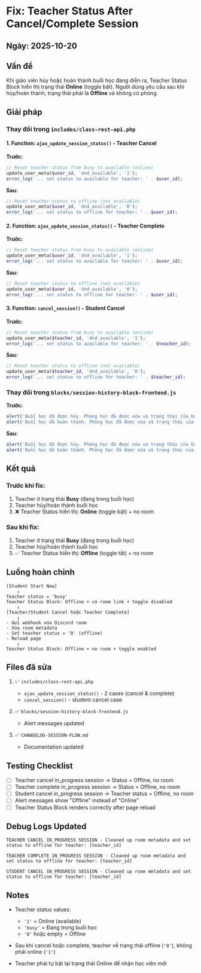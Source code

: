 # Fix: Teacher Status After Cancel/Complete Session

## Ngày: 2025-10-20

## Vấn đề
Khi giáo viên hủy hoặc hoàn thành buổi học đang diễn ra, Teacher Status Block hiển thị trạng thái **Online** (toggle bật). Người dùng yêu cầu sau khi hủy/hoàn thành, trạng thái phải là **Offline** và không có phòng.

## Giải pháp

### Thay đổi trong `includes/class-rest-api.php`

#### 1. Function: `ajax_update_session_status()` - Teacher Cancel

**Trước:**
```php
// Reset teacher status from busy to available (online)
update_user_meta($user_id, 'dnd_available', '1');
error_log('... set status to available for teacher: ' . $user_id);
```

**Sau:**
```php
// Reset teacher status to offline (not available)
update_user_meta($user_id, 'dnd_available', '0');
error_log('... set status to offline for teacher: ' . $user_id);
```

#### 2. Function: `ajax_update_session_status()` - Teacher Complete

**Trước:**
```php
// Reset teacher status from busy to available (online)
update_user_meta($user_id, 'dnd_available', '1');
error_log('... set status to available for teacher: ' . $user_id);
```

**Sau:**
```php
// Reset teacher status to offline (not available)
update_user_meta($user_id, 'dnd_available', '0');
error_log('... set status to offline for teacher: ' . $user_id);
```

#### 3. Function: `cancel_session()` - Student Cancel

**Trước:**
```php
// Reset teacher status from busy to available (online)
update_user_meta($teacher_id, 'dnd_available', '1');
error_log('... set status to available for teacher: ' . $teacher_id);
```

**Sau:**
```php
// Reset teacher status to offline (not available)
update_user_meta($teacher_id, 'dnd_available', '0');
error_log('... set status to offline for teacher: ' . $teacher_id);
```

### Thay đổi trong `blocks/session-history-block-frontend.js`

**Trước:**
```javascript
alert('Buổi học đã được hủy. Phòng học đã được xóa và trạng thái của bạn đã được cập nhật về Online.');
alert('Buổi học đã hoàn thành. Phòng học đã được xóa và trạng thái của bạn đã được cập nhật về Online.');
```

**Sau:**
```javascript
alert('Buổi học đã được hủy. Phòng học đã được xóa và trạng thái của bạn đã được cập nhật về Offline.');
alert('Buổi học đã hoàn thành. Phòng học đã được xóa và trạng thái của bạn đã được cập nhật về Offline.');
```

## Kết quả

### Trước khi fix:
1. Teacher ở trạng thái **Busy** (đang trong buổi học)
2. Teacher hủy/hoàn thành buổi học
3. ❌ Teacher Status hiển thị: **Online** (toggle bật) + no room

### Sau khi fix:
1. Teacher ở trạng thái **Busy** (đang trong buổi học)
2. Teacher hủy/hoàn thành buổi học
3. ✅ Teacher Status hiển thị: **Offline** (toggle tắt) + no room

## Luồng hoàn chỉnh

```
[Student Start Now]
    ↓
Teacher status = 'busy'
Teacher Status Block: Offline + có room link + toggle disabled
    ↓
[Teacher/Student Cancel hoặc Teacher Complete]
    ↓
- Gửi webhook xóa Discord room
- Xóa room metadata
- Set teacher status = '0' (offline)
- Reload page
    ↓
Teacher Status Block: Offline + no room + toggle enabled
```

## Files đã sửa

1. ✅ `includes/class-rest-api.php`
   - `ajax_update_session_status()` - 2 cases (cancel & complete)
   - `cancel_session()` - student cancel case

2. ✅ `blocks/session-history-block-frontend.js`
   - Alert messages updated

3. ✅ `CHANGELOG-SESSION-FLOW.md`
   - Documentation updated

## Testing Checklist

- [ ] Teacher cancel in_progress session → Status = Offline, no room
- [ ] Teacher complete in_progress session → Status = Offline, no room  
- [ ] Student cancel in_progress session → Teacher status = Offline, no room
- [ ] Alert messages show "Offline" instead of "Online"
- [ ] Teacher Status Block renders correctly after page reload

## Debug Logs Updated

```
TEACHER CANCEL IN_PROGRESS SESSION - Cleaned up room metadata and set status to offline for teacher: [teacher_id]

TEACHER COMPLETE IN_PROGRESS SESSION - Cleaned up room metadata and set status to offline for teacher: [teacher_id]

STUDENT CANCEL IN_PROGRESS SESSION - Cleaned up room metadata and set status to offline for teacher: [teacher_id]
```

## Notes

- Teacher status values:
  - `'1'` = Online (available)
  - `'busy'` = Đang trong buổi học
  - `'0'` hoặc empty = Offline

- Sau khi cancel hoặc complete, teacher về trạng thái offline (`'0'`), không phải online (`'1'`)
- Teacher phải tự bật lại trạng thái Online để nhận học viên mới
